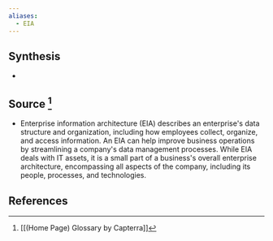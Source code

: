 ```yaml
---
aliases:
  - EIA
---
```

## Synthesis
- 
## Source [^1]
- Enterprise information architecture (EIA) describes an enterprise's data structure and organization, including how employees collect, organize, and access information. An EIA can help improve business operations by streamlining a company's data management processes. While EIA deals with IT assets, it is a small part of a business's overall enterprise architecture, encompassing all aspects of the company, including its people, processes, and technologies.
## References

[^1]: [[(Home Page) Glossary by Capterra]]